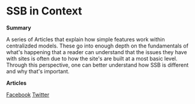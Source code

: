 # SSB in Context

**Summary** 

A series of Articles that explain how simple features work within centralizded models.  These go into enough depth on the fundamentals of what's happening that a reader can understand that the issues they have with sites is often due to how the site's are built at a most basic level.  Through this perspective, one can better understand how SSB is different and why that's important.

**Articles**

[Facebook](facebook-tutorial.md)
[Twitter](twitter-tutorial.md)

